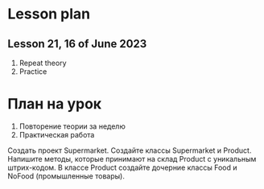 # Lesson plan
## Lesson 21, 16 of June 2023

1. Repeat theory
2. Practice

# План на урок <br/>
1. Повторение теории за неделю
2. Практическая работа

Создать проект Supermarket.
Создайте классы Supermarket и Product.
Напишите методы, которые принимают на склад Product c уникальным штрих-кодом.
В классе Product создайте дочерние классы Food и NoFood (промышленные товары).
